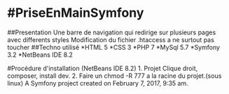 #PriseEnMainSymfony
==================
##Presentation
Une barre de navigation qui redirige sur plusieurs pages avec differents styles
Modification du fichier .htaccess a ne surtout pas toucher
##Techno utilisé
    *HTML 5
    *CSS 3
    *PHP 7
    *MySql 5.7
    *Symfony 3.2
    *NetBeans IDE 8.2

#Procédure d'installation (NetBeans IDE 8.2)
    1. Projet Clique droit, composer, install dev.
    2. Faire un chmod -R 777 a la racine du projet.(sous linux)
A Symfony project created on February 7, 2017, 9:35 am.
